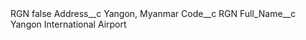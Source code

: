 <?xml version="1.0" encoding="UTF-8"?>
<CustomMetadata xmlns="http://soap.sforce.com/2006/04/metadata" xmlns:xsi="http://www.w3.org/2001/XMLSchema-instance" xmlns:xsd="http://www.w3.org/2001/XMLSchema">
    <label>RGN</label>
    <protected>false</protected>
    <values>
        <field>Address__c</field>
        <value xsi:type="xsd:string">Yangon, Myanmar</value>
    </values>
    <values>
        <field>Code__c</field>
        <value xsi:type="xsd:string">RGN</value>
    </values>
    <values>
        <field>Full_Name__c</field>
        <value xsi:type="xsd:string">Yangon International Airport</value>
    </values>
</CustomMetadata>
